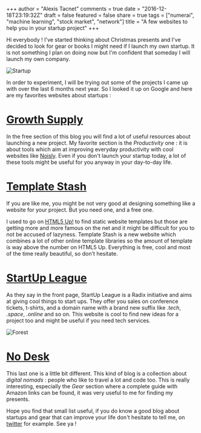 +++
author = "Alexis Tacnet"
comments = true
date = "2016-12-18T23:19:32Z"
draft = false
featured = false
share = true
tags = ["numerai", "machine learning", "stock market", "network"]
title = "A few websites to help you in your startup project"
+++

Hi everybody ! I've started thinking about Christmas presents and I've decided to look for gear or books I might need if I launch my own startup. It is not something I plan on doing now but I'm confident that someday I will launch my own company. 

![Startup](./images/startup.jpg)

In order to experiment, I will be trying out some of the projects I came up with over the last 6 months next year. So I looked it up on Google and here are my favorites websites about startups :

# [Growth Supply](http://growth.supply/free/)

In the free section of this blog you will find a lot of useful resources about launching a new project. My favorite section is the *Productivity* one : it is about tools which aim at improving everyday productivity with cool websites like [Noisly](https://www.noisli.com/). Even if you don't launch your startup today, a lot of these tools might be useful for you anyway in your day-to-day life.

# [Template Stash](http://www.templatestash.com/)

If you are like me, you might be not very good at designing something like a website for your project. But you need one, and a free one.

I used to go on [HTML5 Up!](https://html5up.net/) to find static website templates but those are getting more and more famous on the net and it might be difficult for you to not be accused of lazyness. Template Stash is a new website which combines a lot of other online template libraries so the amount of template is way above the number on HTML5 Up. Everything is free, cool and most of the time really beautiful, so don't hesitate.

# [StartUp League](http://startupleague.online)

As they say in the front page, StartUp League is a Radix initiative and aims at giving cool things to start ups. They offer you sales on conference tickets, t-shirts, and a domain name with a brand new suffix like *.tech*, *.space*, *.online* and so on. This website is cool to find new ideas for a project too and might be useful if you need tech services.

![Forest](./images/forest.jpg)

# [No Desk](http://nodesk.co/)

This last one is a little bit different. This kind of blog is a collection about *digital nomads* : people who like to travel a lot and code too. This is really interesting, especially the *Gear* section where a complete guide with Amazon links can be found, it was very useful to me for finding my presents.

Hope you find that small list useful, if you do know a good blog about startups and gear that can improve your life don't hesitate to tell me, on [twitter](https://twitter.com/fuegowol) for example. See ya !
